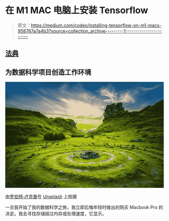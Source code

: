 # 在 M1 MAC 电脑上安装 Tensorflow

> 原文：<https://medium.com/codex/installing-tensorflow-on-m1-macs-958767a7a4b3?source=collection_archive---------1----------------------->

## [法典](http://medium.com/codex)

## 为数据科学项目创造工作环境

![](img/bf4de5c8341e132100afdc48f197b4cc.png)

由[罗伯特·卢克曼](https://unsplash.com/@robertlukeman?utm_source=medium&utm_medium=referral)在 [Unsplash](https://unsplash.com?utm_source=medium&utm_medium=referral) 上拍摄

一旦我开始了我的数据科学之旅，我立即后悔年轻时做出的购买 Macbook Pro 的决定。我去寻找存储超过内存或处理速度，它显示。